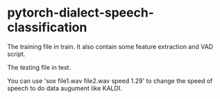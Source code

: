 # pytorch-dialect-speech-classification
The training file in train. It also contain some feature extraction and VAD script.

The testing file in test.

You can use 'sox file1.wav file2.wav speed 1.29' to change the speed of speech to do data augument like KALDI.
